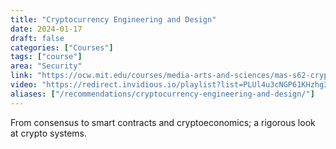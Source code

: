 ```yaml
---
title: "Cryptocurrency Engineering and Design"
date: 2024-01-17
draft: false
categories: ["Courses"]
tags: ["course"]
area: "Security"
link: "https://ocw.mit.edu/courses/media-arts-and-sciences/mas-s62-cryptocurrency-engineering-and-design-spring-2018/"
video: "https://redirect.invidious.io/playlist?list=PLUl4u3cNGP61KHzhg3JIJdK08JLSlcLId"
aliases: ["/recommendations/cryptocurrency-engineering-and-design/"]
---
```


From consensus to smart contracts and cryptoeconomics; a rigorous look at crypto systems.
